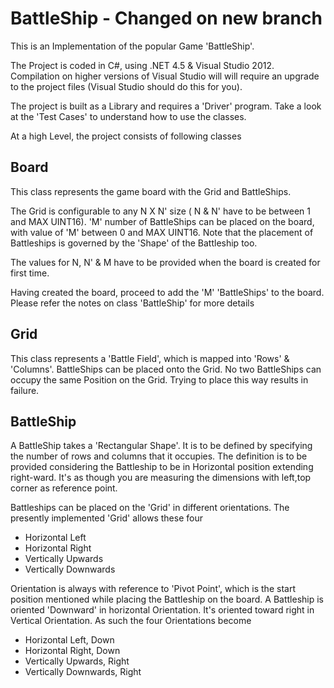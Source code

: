 # BattleShip - Changed on new branch

This is an Implementation of the popular Game 'BattleShip'. 

The Project is coded in C#, using .NET 4.5 & Visual Studio 2012. Compilation on higher versions of Visual Studio will 
will require an upgrade to the project files (Visual Studio should do this for you).

The project is built as a Library and requires a 'Driver' program. Take a look at the 'Test Cases' to understand how to use the classes.

At a high Level, the project consists of following classes

## Board

This class represents the game board with the Grid and BattleShips. 

The Grid is configurable to any N X N' size ( N & N' have to be between 1 and MAX UINT16). 'M' number of BattleShips can be placed on the board, with value of 'M' between 0 and MAX UINT16. Note that the placement of Battleships is governed by the 'Shape' of the Battleship too. 

The values for N, N' & M have to be provided when the board is created for first time.

Having created the board, proceed to add the 'M' 'BattleShips' to the board. Please refer the notes on class 'BattleShip' for
more details

## Grid

This class represents a 'Battle Field', which is mapped into 'Rows' & 'Columns'. BattleShips can be placed onto the Grid. No two 
BattleShips can occupy the same Position on the Grid. Trying to place this way results in failure.

## BattleShip

A BattleShip takes a 'Rectangular Shape'. It is to be defined by specifying the number of rows and columns that it occupies. The definition is to be provided considering the Battleship to be in Horizontal position extending right-ward. It's as though you are measuring the dimensions with left,top corner as reference point. 

Battleships can be placed on the 'Grid' in different orientations. The presently implemented 'Grid' allows these four

- Horizontal Left 
- Horizontal Right
- Vertically Upwards
- Vertically Downwards

Orientation is always with reference to 'Pivot Point', which is the start position mentioned while placing the Battleship on the board. A Battleship is oriented 'Downward' in horizontal Orientation. It's oriented toward right in Vertical Orientation. As such the four Orientations become

- Horizontal Left, Down
- Horizontal Right, Down
- Vertically Upwards, Right
- Vertically Downwards, Right




